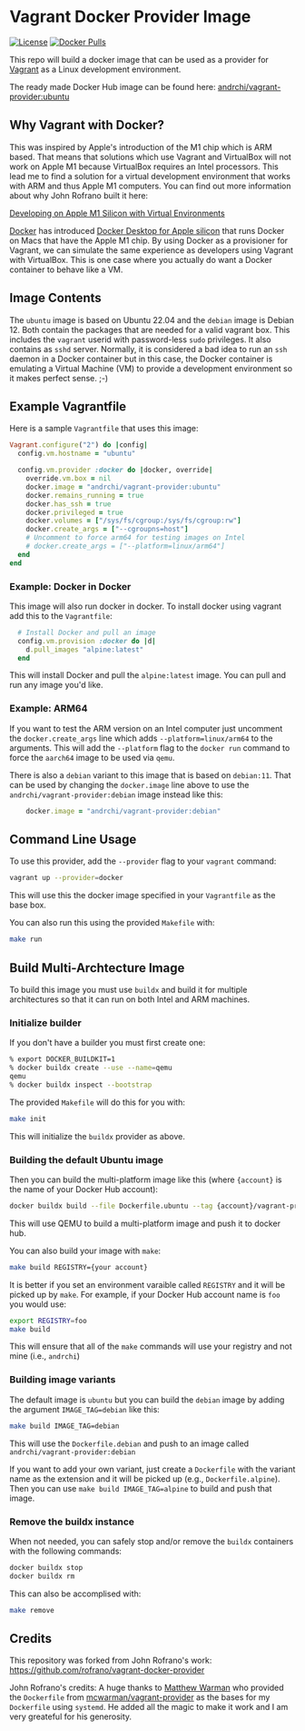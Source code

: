# Vagrant Docker Provider Image

[![License](https://img.shields.io/badge/License-Apache%202.0-blue.svg)](https://opensource.org/licenses/Apache-2.0)
[![Docker Pulls](https://img.shields.io/docker/pulls/andrchi/vagrant-provider?logo=docker&label=docker%20pulls%20%2F%20vagrant-provider)](https://hub.docker.com/repository/docker/andrchi/vagrant-provider)

This repo will build a docker image that can be used as a provider for [Vagrant](https://www.vagrantup.com) as a Linux development environment.

The ready made Docker Hub image can be found here: [andrchi/vagrant-provider:ubuntu](https://hub.docker.com/repository/docker/andrchi/vagrant-provider)

## Why Vagrant with Docker?

 This was inspired by Apple's introduction of the M1 chip which is ARM based. That means that solutions which use Vagrant and VirtualBox will not work on Apple M1 because VirtualBox requires an Intel processors. This lead me to find a solution for a virtual development environment that works with ARM and thus Apple M1 computers. You can find out more information about why John Rofrano built it here:

[Developing on Apple M1 Silicon with Virtual Environments](https://johnrofrano.medium.com/developing-on-apple-m1-silicon-with-virtual-environments-4f5f0765fd2f)

[Docker](https://www.docker.com) has introduced [Docker Desktop for Apple silicon](https://docs.docker.com/docker-for-mac/apple-silicon/) that runs Docker on Macs that have the Apple M1 chip. By using Docker as a provisioner for Vagrant, we can simulate the same experience as developers using Vagrant with VirtualBox. This is one case where you actually do want a Docker container to behave like a VM.

## Image Contents

The `ubuntu` image is based on Ubuntu 22.04 and the `debian` image is Debian 12. Both contain the packages that are needed for a valid vagrant box. This includes the `vagrant` userid with password-less `sudo` privileges. It also contains as `sshd` server. Normally, it is considered a bad idea to run an `ssh` daemon in a Docker container but in this case, the Docker container is emulating a Virtual Machine (VM) to provide a development environment so it makes perfect sense. ;-)

## Example Vagrantfile

Here is a sample `Vagrantfile` that uses this image:

```ruby
Vagrant.configure("2") do |config|
  config.vm.hostname = "ubuntu"

  config.vm.provider :docker do |docker, override|
    override.vm.box = nil
    docker.image = "andrchi/vagrant-provider:ubuntu"
    docker.remains_running = true
    docker.has_ssh = true
    docker.privileged = true
    docker.volumes = ["/sys/fs/cgroup:/sys/fs/cgroup:rw"]
    docker.create_args = ["--cgroupns=host"]
    # Uncomment to force arm64 for testing images on Intel
    # docker.create_args = ["--platform=linux/arm64"]
  end
end
```

### Example: Docker in Docker

This image will also run docker in docker. To install docker using vagrant add this to the `Vagrantfile`:

```ruby
  # Install Docker and pull an image
  config.vm.provision :docker do |d|
    d.pull_images "alpine:latest"
  end
```

This will install Docker and pull the `alpine:latest` image. You can pull and run any image you'd like.

### Example: ARM64

If you want to test the ARM version on an Intel computer just uncomment the `docker.create_args` line which adds `--platform=linux/arm64` to the arguments. This will add the `--platform` flag to the `docker run` command to force the `aarch64` image to be used via `qemu`.

There is also a `debian` variant to this image that is based on `debian:11`. That can be used by changing the `docker.image` line above to use the `andrchi/vagrant-provider:debian` image instead like this:

```ruby
    docker.image = "andrchi/vagrant-provider:debian"
```

## Command Line Usage

To use this provider, add the `--provider` flag to your `vagrant` command:

```sh
vagrant up --provider=docker
```

This will use this the docker image specified in your `Vagrantfile` as the base box.

You can also run this using the provided `Makefile` with:

```sh
make run
```

## Build Multi-Archtecture Image

To build this image you must use `buildx` and build it for multiple architectures so that it can run on both Intel and ARM machines.

### Initialize builder

If you don't have a builder you must first create one:

```sh
% export DOCKER_BUILDKIT=1
% docker buildx create --use --name=qemu
qemu
% docker buildx inspect --bootstrap
```

The provided `Makefile` will do this for you with:

```sh
make init
```

This will initialize the `buildx` provider as above.

### Building the default Ubuntu image

Then you can build the multi-platform image like this (where `{account}` is the name of your Docker Hub account):

```sh
docker buildx build --file Dockerfile.ubuntu --tag {account}/vagrant-provider:ubuntu --platform=linux/amd64,linux/arm64 --push .
```

This will use QEMU to build a multi-platform image and push it to docker hub.

You can also build your image with `make`:

```sh
make build REGISTRY={your account}
```

It is better if you set an environment varaible called `REGISTRY` and it will be picked up by `make`. For example, if your Docker Hub account name is `foo` you would use:

```sh
export REGISTRY=foo
make build
```

This will ensure that all of the `make` commands will use your registry and not mine (i.e., `andrchi`)

### Building image variants

The default image is `ubuntu` but you can build the `debian` image by adding the argument `IMAGE_TAG=debian` like this:

```sh
make build IMAGE_TAG=debian
```

This will use the `Dockerfile.debian` and push to an image called `andrchi/vagrant-provider:debian`

If you want to add your own variant, just create a `Dockerfile` with the variant name as the extension and it will be picked up (e.g., `Dockerfile.alpine`). Then you can use `make build IMAGE_TAG=alpine` to build and push that image.

### Remove the buildx instance

When not needed, you can safely stop and/or remove the `buildx` containers with the following commands:

```sh
docker buildx stop
docker buildx rm
```

This can also be accomplised with:

```sh
make remove
```

## Credits

This repository was forked from John Rofrano's work: https://github.com/rofrano/vagrant-docker-provider

John Rofrano's credits:
A huge thanks to [Matthew Warman](http://warman.io) who provided the `Dockerfile` from [mcwarman/vagrant-provider](https://github.com/mcwarman/vagrant-docker-provider) as the bases for my `Dockerfile` using `systemd`. He added all the magic to make it work and I am very greateful for his generosity.
